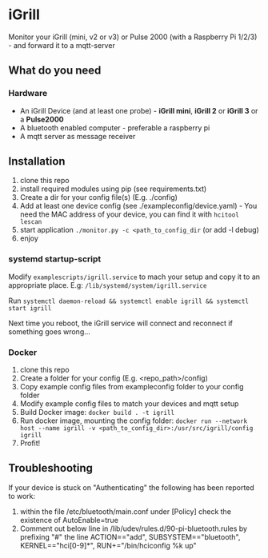 # iGrill
Monitor your iGrill (mini, v2 or v3) or Pulse 2000 (with a Raspberry Pi 1/2/3) - and forward it to a mqtt-server

## What do you need
### Hardware
* An iGrill Device (and at least one probe) - **iGrill mini**, **iGrill 2** or **iGrill 3** or a **Pulse2000**
* A bluetooth enabled computer - preferable a raspberry pi
* A mqtt server as message receiver

## Installation
1. clone this repo
1. install required modules using pip (see requirements.txt)
1. Create a dir for your config file(s) (E.g. ./config)
1. Add at least one device config (see ./exampleconfig/device.yaml) - You need the MAC address of your device, you can find it with `hcitool lescan`
1. start application `./monitor.py -c <path_to_config_dir` (or add -l debug)
1. enjoy

### systemd startup-script

Modify `examplescripts/igrill.service` to mach your setup and copy it to an appropriate place. E.g: `/lib/systemd/system/igrill.service`

Run `systemctl daemon-reload && systemctl enable igrill && systemctl start igrill`

Next time you reboot, the iGrill service will connect and reconnect if something goes wrong...

### Docker

1. clone this repo
1. Create a folder for your config (E.g. <repo_path>/config)
1. Copy example config files from exampleconfig folder to your config folder
1. Modify example config files to match your devices and mqtt setup
1. Build Docker image: `docker build . -t igrill`
1. Run docker image, mounting the config folder: `docker run --network host --name igrill -v <path_to_config_dir>:/usr/src/igrill/config igrill`
1. Profit!

## Troubleshooting

If your device is stuck on "Authenticating" the following has been reported to work:
1. within the file /etc/bluetooth/main.conf under [Policy] check the existence of
AutoEnable=true
1. Comment out below line in /lib/udev/rules.d/90-pi-bluetooth.rules
by prefixing "#" the line ACTION=="add", SUBSYSTEM=="bluetooth", KERNEL=="hci[0-9]*", RUN+="/bin/hciconfig %k up"
